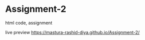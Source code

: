 # Assignment-2
html code, assignment

live preview
https://mastura-rashid-diya.github.io/Assignment-2/
